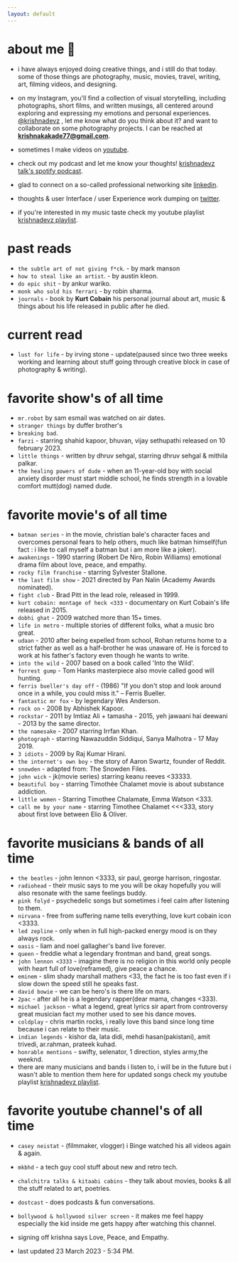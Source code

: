 ```yaml
---
layout: default
---
```


# about me 📝

* i have always enjoyed doing creative things, and i still do that today. some of those things are photography, music, movies, travel, writing, art, filming videos, and designing.

* on my Instagram, you'll find a collection of visual storytelling, including photographs, short films, and written musings, all centered around exploring and expressing my emotions and personal experiences. [@krishnadevz](https://www.instagram.com/krishnadevz/) , let me know what do you think about it? and want to collaborate on some photography projects. I can be reached at **krishnakakade77@gmail.com**. 

* sometimes I make videos on [youtube](https://www.youtube.com/channel/UCTtvSf6G8KHpeh2i8t48PsQ).

* check out my podcast and let me know your thoughts! [krishnadevz talk's spotify podcast](https://open.spotify.com/show/7G3FrrDdYnYRnzGghcwCyB).

* glad to connect on a so-called professional networking site [linkedin](https://www.linkedin.com/in/krishnakakade/).

* thoughts & user Interface / user Experience work dumping on [twitter](https://twitter.com/krishnadevz).

* if you're interested in my music taste check my youtube playlist [krishnadevz playlist](https://youtube.com/playlist?list=PLpgxnKQJjhelT86IP_4S-DNQWHNIpaxYo).


# past reads
* `the subtle art of not giving f*ck`. - by mark manson
* `how to steal like an artist`. - by austin kleon.
* `do epic shit` - by ankur wariko.
* `monk who sold his ferrari` - by robin sharma.
* `journals` - book by **Kurt Cobain** his personal journal about art, music & things about his life released in public after he died.
    
# current read

* `lust for life` - by irving stone - update(paused since two three weeks working and learning about stuff going through creative block in case of photography & writing).

# favorite show's of all time 
* `mr.robot` by sam esmail was watched on air dates.
* `stranger things` by duffer brother's
* `breaking bad`.
* `farzi` - starring shahid kapoor, bhuvan, vijay sethupathi released on 10 february 2023.
* `little things` - written by dhruv sehgal, starring dhruv sehgal & mithila palkar.
* `the healing powers of dude` - when an 11-year-old boy with social anxiety disorder must start middle school, he finds strength in a lovable comfort mutt(dog) named dude.

# favorite movie's of all time 
* `batman series` - in the movie, christian bale's character faces and overcomes personal fears to help others, much like batman himself(fun fact : i like to call myself a batman but i am more like a joker). 
* `awakenings` - 1990 starring (Robert De Niro, Robin Williams) emotional drama film about love, peace, and empathy.
* `rocky film franchise` - starring Sylvester Stallone.
* `the last film show` - 2021 directed by Pan Nalin (Academy Awards nominated).
* `fight club` - Brad Pitt in the lead role, released in 1999.
* `kurt cobain: montage of heck <333` - documentary on Kurt Cobain's life released in 2015.
* `dobhi ghat` - 2009 watched more than 15+ times.
* `life in metro` - multiple stories of different folks, what a music bro great.
* `udaan` - 2010 after being expelled from school, Rohan returns home to a strict father as well as a half-brother he was unaware of. He is forced to work at his father's factory even though he wants to write.
* `into the wild` - 2007 based on a book called 'Into the Wild'.
* `forrest gump` - Tom Hanks masterpiece also movie called good will hunting.
* `ferris bueller's day off` - (1986) "If you don't stop and look around once in a while, you could miss it." – Ferris Bueller.
* `fantastic mr fox` - by legendary Wes Anderson.
* `rock on` - 2008 by Abhishek Kapoor.
* `rockstar` - 2011 by Imtiaz Ali + tamasha - 2015, yeh jawaani hai deewani - 2013 by the same director.
* `the namesake` - 2007 starring Irrfan Khan.
* `photograph` - starring Nawazuddin Siddiqui, Sanya Malhotra - 17 May 2019.
* `3 idiots` - 2009 by Raj Kumar Hirani.
* `the internet's own boy` - the story of Aaron Swartz, founder of Reddit.
* `snowden` - adapted from: The Snowden Files.
* `john wick` - jk(movie series) starring keanu reeves <33333. 
* `beautiful boy` - starring Timothée Chalamet movie is about substance addiction.
* `little women` - Starring Timothee Chalamate, Emma Watson <333. 
* `call me by your name` - starring Timothee Chalamet <<<333, story about first love between Elio & Oliver.

# favorite musicians & bands of all time
* `the beatles` - john lennon <3333, sir paul, george harrison, ringostar.
*  `radiohead` - their music says to me you will be okay hopefully you will also resonate with the same feelings buddy. 
*  `pink folyd` - psychedelic songs but sometimes i feel calm after listening to them.
*  `nirvana` - free from suffering name tells everything, love kurt cobain icon <3333.
*  `led zepline` - only when in full high-packed energy mood is on they always rock. 
*  `oasis` - liam and noel gallagher's band live forever.
*  `queen` - freddie what a legendary frontman and band, great songs.
*  `john lennon <3333` - imagine there is no religion in this world only people with heart full of love(reframed), give peace a chance.
*  `eminem` - slim shady marshall mathers <33, the fact he is too fast even if i slow down the speed still he speaks fast.
*  `david bowie` - we can be hero's is there life on mars.
*  `2pac` - after all he is a legendary rapper(dear mama, changes <333).
*  `michael jackson` - what a legend, great lyrics sir apart from controversy great musician fact my mother used to see his dance moves.
*  `coldplay` - chris martin rocks, i really love this band since long time because i can relate to their music.
*  `indian legends` - kishor da, lata didi, mehdi hasan(pakistani), amit trivedi, ar.rahman, prateek kuhad.
*  `honrable mentions` - swifty, selenator, 1 direction, styles army,the weeknd.
*  there are many musicians and bands i listen to, i will be in the future but i wasn't able to mention them here for updated songs check my youtube playlist [krishnadevz playlist](https://youtube.com/playlist?list=PLpgxnKQJjhelT86IP_4S-DNQWHNIpaxYo).    

# favorite youtube channel's of all time 
* `casey neistat` - (filmmaker, vlogger) i Binge watched his all videos again & again.
* `mkbhd` - a tech guy cool stuff about new and retro tech.
* `chalchitra talks & kitaabi cabins` - they talk about movies, books & all the stuff related to art, poetries.
* `dostcast` - does podcasts & fun conversations.
* `bollywood & hollywood silver screen` - it makes me feel happy especially the kid inside me gets happy after watching this channel.

* signing off krishna says Love, Peace, and Empathy.
* last updated 23 March 2023 - 5:34 PM. 

